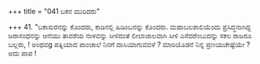 +++
title = "041 ಬಕನ ಮುರಿದರು"

+++
41. "ಬಕಾಸುರನನ್ನು ಕೊಂದರು, ಕಾಡಿನಲ್ಲಿ ಹಿಡಿಂಬನನ್ನು ಕೊಂದರು. ಮಹಾಬಲಶಾಲಿಯೆಂದು ಪ್ರಸಿದ್ಧನಾಗಿದ್ದ ಜರಾಸಂಧನನ್ನು ಆನೆಯು ತಾವರೆಯ ನಾಳವನ್ನು ಸೀಳಿದಂತೆ ಲೀಲಾಜಾಲವಾಗಿ ಸೀಳಿ ಎಸೆದರೆಂಬುದನ್ನು ಸಕಲ ರಾಜರೂ ಬಲ್ಲರು, ! ಅಂಥವg ಪತ್ನಿಯಾದ ಪಾಂಚಾಲೆ ನಿನಗೆ ದಾಸಿಯಾಗುವವಳೆ ? ಮಾರಿಯೊಡನೆ ನಿನ್ನ ಪ್ರಣಯಚೇಷ್ಟೆಯೇ ? ಅದು ಪಾಪ  !